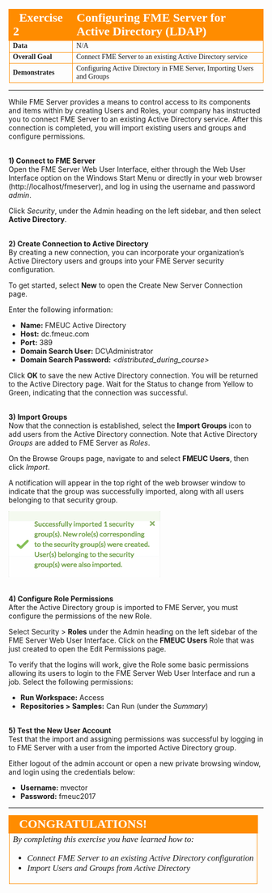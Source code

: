 <!--Exercise Section-->

<table style="border-spacing: 0px;border-collapse: collapse;font-family:serif">
<tr>
<td width=25% style="vertical-align:middle;background-color:darkorange;border: 2px solid darkorange">
<i class="fa fa-cogs fa-lg fa-pull-left fa-fw" style="color:white;padding-right: 12px;vertical-align:text-top"></i>
<span style="color:white;font-size:x-large;font-weight: bold">Exercise 2</span>
</td>
<td style="border: 2px solid darkorange;background-color:darkorange;color:white">
<span style="color:white;font-size:x-large;font-weight: bold">Configuring FME Server for Active Directory (LDAP)</span>
</td>
</tr>

<tr>
<td style="border: 1px solid darkorange; font-weight: bold">Data</td>
<td style="border: 1px solid darkorange">N/A</td>
</tr>

<tr>
<td style="border: 1px solid darkorange; font-weight: bold">Overall Goal</td>
<td style="border: 1px solid darkorange">Connect FME Server to an existing Active Directory service</td>
</tr>

<tr>
<td style="border: 1px solid darkorange; font-weight: bold">Demonstrates</td>
<td style="border: 1px solid darkorange">Configuring Active Directory in FME Server, Importing Users and Groups</td>
</tr>

</table>

---

While FME Server provides a means to control access to its components and items within by creating Users and Roles, your company has instructed you to connect FME Server to an existing Active Directory service. After this connection is completed, you will import existing users and groups and configure permissions.


<br>**1) Connect to FME Server** 
<br>Open the FME Server Web User Interface, either through the Web User Interface option on the Windows Start Menu or directly in your web browser (http://localhost/fmeserver), and log in using the username and password *admin*. 

Click *Security*, under the Admin heading on the left sidebar, and then select **Active Directory**.


<br>**2) Create Connection to Active Directory** 
<br>By creating a new connection, you can incorporate your organization’s Active Directory users and groups into your FME Server security configuration.

To get started, select **New** to open the Create New Server Connection page.

Enter the following information:

- **Name:** FMEUC Active Directory
- **Host:** dc.fmeuc.com
- **Port:** 389
- **Domain Search User:** DC\Administrator
- **Domain Search Password:** *&lt;distributed_during_course&gt;*

Click **OK** to save the new Active Directory connection. You will be returned to the Active Directory page. Wait for the Status to change from Yellow to Green, indicating that the connection was successful.


<br>**3) Import Groups** 
<br>Now that the connection is established, select the **Import Groups** icon to add users from the Active Directory connection. Note that Active Directory *Groups* are added to FME Server as *Roles*.

On the Browse Groups page, navigate to and select **FMEUC Users**, then click *Import*.

A notification will appear in the top right of the web browser window to indicate that the group was successfully imported, along with all users belonging to that security group.

![](./Images/3.415.ImportGroupSuccess.png)


<br>**4) Configure Role Permissions** 
<br>After the Active Directory group is imported to FME Server, you must configure the permissions of the new Role.

Select Security &gt; **Roles** under the Admin heading on the left sidebar of the FME Server Web User Interface. Click on the **FMEUC Users** Role that was just created to open the Edit Permissions page.

To verify that the logins will work, give the Role some basic permissions allowing its users to login to the FME Server Web User Interface and run a job. Select the following permissions:

- **Run Workspace:** Access
- **Repositories &gt; Samples:** Can Run (under the *Summary*)


<br>**5) Test the New User Account**
<br>Test that the import and assigning permissions was successful by logging in to FME Server with a user from the imported Active Directory group.

Either logout of the admin account or open a new private browsing window, and login using the credentials below:

- **Username:** mvector
- **Password:** fmeuc2017

---

<!--Exercise Congratulations Section--> 

<table style="border-spacing: 0px">
<tr>
<td style="vertical-align:middle;background-color:darkorange;border: 2px solid darkorange">
<i class="fa fa-thumbs-o-up fa-lg fa-pull-left fa-fw" style="color:white;padding-right: 12px;vertical-align:text-top"></i>
<span style="color:white;font-size:x-large;font-weight: bold;font-family:serif">CONGRATULATIONS!</span>
</td>
</tr>

<tr>
<td style="border: 1px solid darkorange">
<span style="font-family:serif; font-style:italic; font-size:larger">
By completing this exercise you have learned how to:
<br>
<ul><li>Connect FME Server to an existing Active Directory configuration</li>
<li>Import Users and Groups from Active Directory</li></ul>
</span>
</td>
</tr>
</table>
